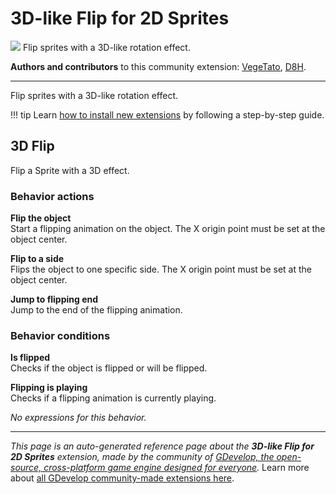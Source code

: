 # 3D-like Flip for 2D Sprites

<img src="https://resources.gdevelop-app.com/assets/Icons/flip-horizontal.svg" class="extension-icon"></img>
Flip sprites with a 3D-like rotation effect.

**Authors and contributors** to this community extension: [VegeTato](https://gd.games/VegeTato), [D8H](https://gd.games/D8H).

---

Flip sprites with a 3D-like rotation effect.

!!! tip
    Learn [how to install new extensions](/gdevelop5/extensions/search) by following a step-by-step guide.



## 3D Flip 

Flip a Sprite with a 3D effect. 

### Behavior actions

**Flip the object**  
Start a flipping animation on the object. The X origin point must be set at the object center.

**Flip to a side**  
Flips the object to one specific side. The X origin point must be set at the object center.

**Jump to flipping end**  
Jump to the end of the flipping animation.

### Behavior conditions

**Is flipped**  
Checks if the object is flipped or will be flipped.

**Flipping is playing**  
Checks if a flipping animation is currently playing.

_No expressions for this behavior._


---

*This page is an auto-generated reference page about the **3D-like Flip for 2D Sprites** extension, made by the community of [GDevelop, the open-source, cross-platform game engine designed for everyone](https://gdevelop.io/).* Learn more about [all GDevelop community-made extensions here](/gdevelop5/extensions).